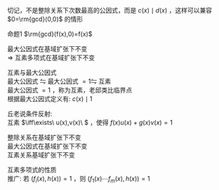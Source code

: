 切记，不是整除关系下次数最高的公因式，而是 $c(x)\mid d(x)$ ，这样可以兼容 $0=\rm{gcd}(0,0)$ 的情形    
    
命题1  $\rm{gcd}(f(x),0)=f(x)$     
    
最大公因式在基域扩张下不变    
 $\Rightarrow$ 互素多项式在基域扩张下不变    
    
互素与最大公因式    
最大公因式 $\leftrightharpoons$ 最大公因式 $=1\leftrightharpoons$ 互素    
最大公因式 $=1$ ，称为互素，老邱类比临界点    
根据最大公因式定义有:  $c(x)\mid 1$     
    
丘老说条件反射:    
互素 $\iff\exists\ u(x),v(x)\ $ ，使得 $f(x)u(x)+g(x)v(x)=1$     
    
整除关系在基域扩张下不变    
最大公因式在基域扩张下不变    
互素关系基域扩张下不变    
    
互素多项式的性质    
推广: 若 $(f_i(x),h(x))=1$ ，则 $(f_1(x)\cdots f_m(x),h(x))=1$     
